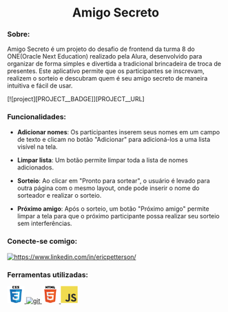 <h1 align="center">Amigo Secreto</h1>


[PROJECT__BADGE]: https://img.shields.io/badge/📱Visit_this_project-000?style=for-the-badge&logo=project
[PROJECT__URL]: https://github.com/Fernanda-Kipper/Readme-Templates


<h3>Sobre:</h3>
<p> Amigo Secreto é um projeto do desafio de frontend da turma 8 do ONE(Oracle Next Education) realizado pela Alura, desenvolvido para organizar de forma simples e divertida a tradicional brincadeira de troca de presentes. Este aplicativo permite que os participantes se inscrevam, realizem o sorteio e descubram quem é seu amigo secreto de maneira intuitiva e fácil de usar.
</p>
[![project][PROJECT__BADGE]][PROJECT__URL]

<h3>Funcionalidades:</h3>

* **Adicionar nomes**: Os participantes inserem seus nomes em um campo de texto e clicam no botão "Adicionar" para adicioná-los a uma lista visível na tela.

* **Limpar lista**: Um botão permite limpar toda a lista de nomes adicionados.

* **Sorteio**: Ao clicar em "Pronto para sortear", o usuário é levado para outra página com o mesmo layout, onde pode inserir o nome do sorteador e realizar o sorteio.

* **Próximo amigo**: Após o sorteio, um botão "Próximo amigo" permite limpar a tela para que o próximo participante possa realizar seu sorteio sem interferências.




<h3 align="left">Conecte-se comigo:</h3>
<p align="left">
<a href="https://linkedin.com/in/https://www.linkedin.com/in/ericpetterson/" target="blank"><img align="center" src="https://raw.githubusercontent.com/rahuldkjain/github-profile-readme-generator/master/src/images/icons/Social/linked-in-alt.svg" alt="https://www.linkedin.com/in/ericpetterson/" height="30" width="40" /></a>
</p>

<h3 align="left">Ferramentas utilizadas:</h3>
<p align="left"> <a href="https://www.w3schools.com/css/" target="_blank" rel="noreferrer"> <img src="https://raw.githubusercontent.com/devicons/devicon/master/icons/css3/css3-original-wordmark.svg" alt="css3" width="40" height="40"/> </a> <a href="https://git-scm.com/" target="_blank" rel="noreferrer"> <img src="https://www.vectorlogo.zone/logos/git-scm/git-scm-icon.svg" alt="git" width="40" height="40"/> </a> <a href="https://www.w3.org/html/" target="_blank" rel="noreferrer"> <img src="https://raw.githubusercontent.com/devicons/devicon/master/icons/html5/html5-original-wordmark.svg" alt="html5" width="40" height="40"/> </a> <a href="https://developer.mozilla.org/en-US/docs/Web/JavaScript" target="_blank" rel="noreferrer"> <img src="https://raw.githubusercontent.com/devicons/devicon/master/icons/javascript/javascript-original.svg" alt="javascript" width="40" height="40"/> </a> </p>

